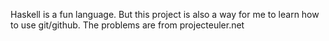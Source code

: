 Haskell is a fun language. But this project is also a way for me to learn how to use git/github.
The problems are from projecteuler.net